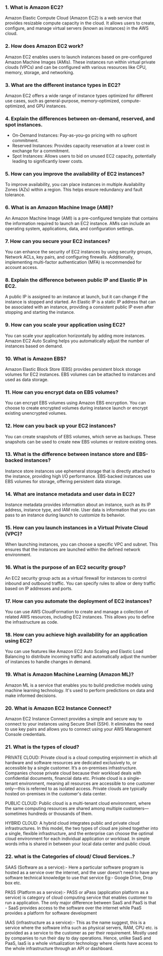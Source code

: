 ### 1. What is Amazon EC2?
Amazon Elastic Compute Cloud (Amazon EC2) is a web service that provides resizable compute capacity in the cloud. It allows users to create, configure, and manage virtual servers (known as instances) in the AWS cloud.

### 2. How does Amazon EC2 work?
Amazon EC2 enables users to launch instances based on pre-configured Amazon Machine Images (AMIs). These instances run within virtual private clouds (VPCs) and can be configured with various resources like CPU, memory, storage, and networking.

### 3. What are the different instance types in EC2?
Amazon EC2 offers a wide range of instance types optimized for different use cases, such as general-purpose, memory-optimized, compute-optimized, and GPU instances.

### 4. Explain the differences between on-demand, reserved, and spot instances.
- On-Demand Instances: Pay-as-you-go pricing with no upfront commitment.
- Reserved Instances: Provides capacity reservation at a lower cost in exchange for a commitment.
- Spot Instances: Allows users to bid on unused EC2 capacity, potentially leading to significantly lower costs.

### 5. How can you improve the availability of EC2 instances?
To improve availability, you can place instances in multiple Availability Zones (AZs) within a region. This helps ensure redundancy and fault tolerance.

### 6. What is an Amazon Machine Image (AMI)?
An Amazon Machine Image (AMI) is a pre-configured template that contains the information required to launch an EC2 instance. AMIs can include an operating system, applications, data, and configuration settings.

### 7. How can you secure your EC2 instances?
You can enhance the security of EC2 instances by using security groups, Network ACLs, key pairs, and configuring firewalls. Additionally, implementing multi-factor authentication (MFA) is recommended for account access.

### 8. Explain the difference between public IP and Elastic IP in EC2.
A public IP is assigned to an instance at launch, but it can change if the instance is stopped and started. An Elastic IP is a static IP address that can be associated with an instance, providing a consistent public IP even after stopping and starting the instance.

### 9. How can you scale your application using EC2?
You can scale your application horizontally by adding more instances. Amazon EC2 Auto Scaling helps you automatically adjust the number of instances based on demand.

### 10. What is Amazon EBS?
Amazon Elastic Block Store (EBS) provides persistent block storage volumes for EC2 instances. EBS volumes can be attached to instances and used as data storage.

### 11. How can you encrypt data on EBS volumes?
You can encrypt EBS volumes using Amazon EBS encryption. You can choose to create encrypted volumes during instance launch or encrypt existing unencrypted volumes.

### 12. How can you back up your EC2 instances?
You can create snapshots of EBS volumes, which serve as backups. These snapshots can be used to create new EBS volumes or restore existing ones.

### 13. What is the difference between instance store and EBS-backed instances?
Instance store instances use ephemeral storage that is directly attached to the instance, providing high I/O performance. EBS-backed instances use EBS volumes for storage, offering persistent data storage.

### 14. What are instance metadata and user data in EC2?
Instance metadata provides information about an instance, such as its IP address, instance type, and IAM role. User data is information that you can pass to an instance during launch to customize its behavior.

### 15. How can you launch instances in a Virtual Private Cloud (VPC)?
When launching instances, you can choose a specific VPC and subnet. This ensures that the instances are launched within the defined network environment.

### 16. What is the purpose of an EC2 security group?
An EC2 security group acts as a virtual firewall for instances to control inbound and outbound traffic. You can specify rules to allow or deny traffic based on IP addresses and ports.

### 17. How can you automate the deployment of EC2 instances?
You can use AWS CloudFormation to create and manage a collection of related AWS resources, including EC2 instances. This allows you to define the infrastructure as code.

### 18. How can you achieve high availability for an application using EC2?
You can use features like Amazon EC2 Auto Scaling and Elastic Load Balancing to distribute incoming traffic and automatically adjust the number of instances to handle changes in demand.

### 19. What is Amazon Machine Learning (Amazon ML)?
Amazon ML is a service that enables you to build predictive models using machine learning technology. It's used to perform predictions on data and make informed decisions.

### 20. What is Amazon EC2 Instance Connect?
Amazon EC2 Instance Connect provides a simple and secure way to connect to your instances using Secure Shell (SSH). It eliminates the need to use key pairs and allows you to connect using your AWS Management Console credentials.

### 21. What is the types of cloud?

PRIVATE CLOUD: Private cloud is a cloud computing enjoinment in which all hardware and software resources are dedicated exclusively to, or accessible by a single customer.
It’s a on-premises infrastructure.
Companies choose private cloud because their workload deals with confidential documents, financial data etc.
Private cloud is a single-tenant environment, meaning all resources are accessible to one customer only—this is referred to as isolated access. Private clouds are typically hosted on-premises in the customer's data center.

PUBLIC CLOUD: Public cloud is a multi-tenant cloud environment, where the same computing resources are shared among multiple customers—sometimes hundreds or thousands of them.

HYBRID CLOUD: A hybrid cloud integrates public and private cloud infrastructures. In this model, the two types of cloud are joined together into a single, flexible infrastructure, and the enterprise can choose the optimal cloud environment for each individual application or workload.
In simple words infra is shared in between your local data center and public cloud.

### 22. what is the Categories of cloud/ Cloud Services..?
SAAS (Software as a service):-
Here a particular software program is hosted as a service over the internet, and the user doesn’t need to have any software technical knowledge to use that service
Eg:- Google Drive, Drop box etc.

PASS (Platform as a service):-
PASS or aPass (application platform as a service) is category of cloud computing service that enables customer to run a application.
The only major difference between SaaS and PaaS is that - SaaS provides access to the software over the internet while PaaS provides a platform for software development

IAAS (infrastructure as a service):-
This as the name suggest, this is a service where the software infra such as physical servers, RAM, CPU etc. is provided as a service to the customer as per their requirement.
Mostly used by companies to run their day to day operations.
Hence, unlike SaaS and PaaS, IaaS is a whole virtualization technology where clients have access to the whole infrastructure through an API or dashboard. 
